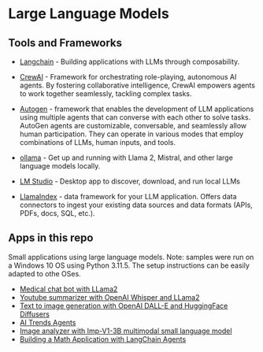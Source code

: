 # Large Language Models

## Tools and Frameworks

- [Langchain](https://github.com/langchain-ai/langchain) - Building applications with LLMs through composability.

- [CrewAI](https://github.com/joaomdmoura/crewAI) - Framework for orchestrating role-playing, autonomous AI agents. By fostering collaborative intelligence, CrewAI empowers agents to work together seamlessly, tackling complex tasks.

- [Autogen](https://github.com/microsoft/autogen) - framework that enables the development of LLM applications using multiple agents that can converse with each other to solve tasks. AutoGen agents are customizable, conversable, and seamlessly allow human participation. They can operate in various modes that employ combinations of LLMs, human inputs, and tools.

- [ollama](https://github.com/jmorganca/ollama) - Get up and running with Llama 2, Mistral, and other large language models locally.

- [LM Studio](https://lmstudio.ai/) - Desktop app to discover, download, and run local LLMs

- [LlamaIndex](https://github.com/run-llama/llama_index) - data framework for your LLM application. Offers data connectors to ingest your existing data sources and data formats (APIs, PDFs, docs, SQL, etc.).

## Apps in this repo

Small applications using large language models.
Note: samples were run on a Windows 10 OS using Python 3.11.5. The setup instructions can be easily adapted to othe OSes.

- [Medical chat bot with LLama2](medical-chatbot-llama2/README.md)
- [Youtube summarizer with OpenAI Whisper and LLama2](youtube-summary/README.md)
- [Text to image generation with OpenAI DALL-E and HuggingFace Diffusers](image-generation/README.md)
- [AI Trends Agents](crewai-ai-trends/README.md)
- [Image analyzer with Imp-V1-3B multimodal small language model](image-analyzer/README.md)
- [Building a Math Application with LangChain Agents](math-wizz/README.md)